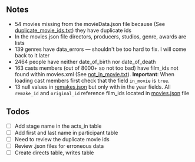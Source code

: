 ## Notes

- 54 movies missing from the movieData.json file because (See [duplicate_movie_ids.txt](duplicate_movie_ids.txt))
they have duplicate ids
- In the movies.json file directors, producers, studios, genre, awards are lists
- 139 genres have data_errors &mdash; shouldn't be too hard to fix. I will come back to it later
- 2464 people have neither date_of_birth nor date_of_death
- 163 casts members (out of 8000+ so not too bad) have film_ids not found within movies.xml (See [not_in_movie.txt](not_in_movie.txt)). 
**Important**: When loading cast members first check that the field `in_movie` is `true`. 
- 13 null values in [remakes.json](Data_json/remakes.json) but only with in the year fields. All `remake_id` and 
`original_id` reference film_ids located in [movies.json](Data_json/movies.json) file
## Todos
- [ ] Add stage name in the acts_in table
- [ ] Add first and last name in participant table
- [ ] Need to review the duplicate movie ids
- [ ] Review .json files for erroneous data
- [ ] Create directs table, writes table